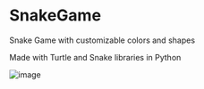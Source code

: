 # SnakeGame
Snake Game with customizable colors and shapes 

Made with Turtle and Snake libraries in Python

![image](https://user-images.githubusercontent.com/105403944/186520579-8488fe1d-df62-44b4-b55f-252810185ba3.png)
